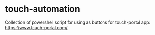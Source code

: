 # touch-automation
Collection of powershell script for using as buttons for touch-portal app: https://www.touch-portal.com/
